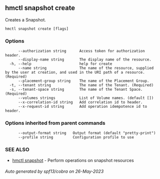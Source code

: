 ## hmctl snapshot create

Creates a Snapshot.

```
hmctl snapshot create [flags]
```

### Options

```
      --authorization string      Access token for authorization header.
      --display-name string       The display name of the resource.
  -h, --help                      help for create
      --name string               The name of the resource, supplied by the user at creation, and used in the URI path of a resource. (Required)
      --placement-group string    The name of the Placement Group.
  -t, --tenant string             The name of the Tenant. (Required)
  -s, --tenant-space string       The name of the Tenant Space. (Required)
      --volumes strings           List of Volume names. (default [])
      --x-correlation-id string   Add correlation id to header.
      --x-request-id string       Add operation idempotence id to header.
```

### Options inherited from parent commands

```
      --output-format string   Output format (default "pretty-print")
      --profile string         Configuration profile to use
```

### SEE ALSO

* [hmctl snapshot](hmctl_snapshot.md)	 - Perform operations on snapshot resources

###### Auto generated by spf13/cobra on 26-May-2023
